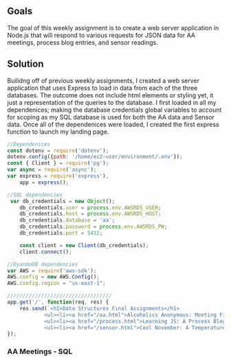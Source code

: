## Goals 
The goal of this weekly assignment is to create a web server application in Node.js that will respond to various requests for JSON data for AA meetings, process blog entries, and sensor readings. 

## Solution  
Builidng off of previous weekly assignments, I created a web server application that uses Express to load in data from each of the three databases. The outcome does not include html elements or styling yet, it just a representation of the queries to the database. I first loaded in all my dependenices; making the database credentials global variables to account for scoping as my SQL database is used for both the AA data and Sensor data. Once all of the dependenices were loaded, I created the first express function to launch my landing page. 

```javascript
//Dependenices 
const dotenv = require('dotenv');
dotenv.config({path: '/home/ec2-user/environment/.env'});
const { Client } = require('pg');
var async = require('async');
var express = require('express'),
    app = express();

//SQL dependencies
 var db_credentials = new Object();
    db_credentials.user = process.env.AWSRDS_USER;
    db_credentials.host = process.env.AWSRDS_HOST;
    db_credentials.database = 'aa';
    db_credentials.password = process.env.AWSRDS_PW;
    db_credentials.port = 5432;

    const client = new Client(db_credentials);
    client.connect();

//DyanmoDB dependencies
var AWS = require('aws-sdk');
AWS.config = new AWS.Config();
AWS.config.region = "us-east-1";

//////////////////////////////////
app.get('/', function(req, res) {
    res.send(`<h1>Data Structures Final Assignments</h1>
            <ul><li><a href="/aa.html">Alcoholics Anonymous: Meeting Finder</a></li></ul>
            <ul><li><a href="/process.html">Learning JS: A Process Blog</a></li></ul>
            <ul><li><a href="/sensor.html">Cool November: A Temperature Visualization</a></li></ul>`);
});
```

### AA Meetings - SQL 


